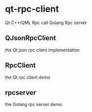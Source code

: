 # qt-rpc-client
Qt C++/QML Rpc call Golang Rpc server


## QJsonRpcClient

the Qt json rpc client implementation

## RpcClient

the Qt rpc client demo


## rpcserver

the Golang rpc server demo
